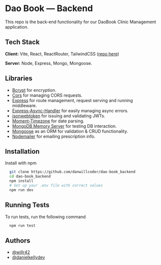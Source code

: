 #  Dao Book — Backend

This repo is the back-end functionality for our DaoBook Clinic Management application.

## Tech Stack

**Client:** Vite, React, ReactRouter, TailwindCSS ([repo here](https://github.com/danwillcoder/dao-book_frontend))

**Server:** Node, Express, Mongo, Mongoose.

## Libraries

- [Bcrypt](https://github.com/kelektiv/node.bcrypt.js#readme) for encryption.
- [Cors](https://expressjs.com/en/resources/middleware/cors.html) for managing CORS requests.
- [Express](https://expressjs.com/) for route management, request serving and running middleware.
- [Express-Async-Handler](https://github.com/Abazhenov/express-async-handler) for easily managing async errors.
- [jsonwebtoken](https://www.npmjs.com/package/jsonwebtoken) for issuing and validating JWTs.
- [Moment-Timezone](https://momentjs.com/timezone/) for date parsing.
- [MongoDB Memory Server](https://github.com/nodkz/mongodb-memory-server) for testing DB interaction.
- [Mongoose](https://mongoosejs.com/) as an ORM for validation & CRUD functionality.
- [Nodemailer](https://nodemailer.com/about/) for emailing prescription info.

## Installation

Install with npm

```bash
  git clone https://github.com/danwillcoder/dao-book_backend
  cd dao-book_backend
  npm install
  # Set up your .env file with correct values
  npm run dev
```
    
## Running Tests

To run tests, run the following command

```bash
  npm run test
```


## Authors

- [@willr42](https://www.github.com/willr42)
- [@danielkellydev](https://github.com/danielkellydev)

